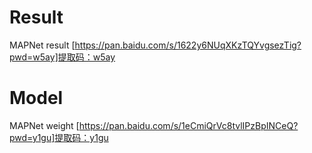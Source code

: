 # Result
MAPNet result [https://pan.baidu.com/s/1622y6NUqXKzTQYvgsezTig?pwd=w5ay]提取码：w5ay
# Model
MAPNet weight [https://pan.baidu.com/s/1eCmiQrVc8tvlIPzBpINCeQ?pwd=y1gu]提取码：y1gu

